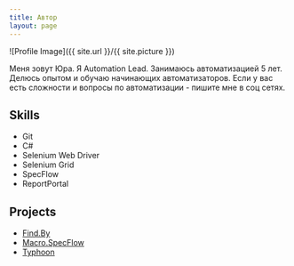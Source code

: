```yaml
---
title: Автор
layout: page
---
```

![Profile Image]({{ site.url }}/{{ site.picture }})

<p>
Меня зовут Юра. Я Automation Lead.
Занимаюсь автоматизацией 5 лет. Делюсь опытом и обучаю начинающих автоматизаторов.
Если у вас есть сложности и вопросы по автоматизации - пишите мне в соц сетях.
</p>

<h2>Skills</h2>

<ul class="skill-list">
	<li>Git</li>
	<li>C#</li>
	<li>Selenium Web Driver</li>
	<li>Selenium Grid</li>
	<li>SpecFlow</li>
	<li>ReportPortal</li>
</ul>

<h2>Projects</h2>

<ul>
	<li><a href="https://github.com/yurii-hunter/find-by">Find.By</a></li>
	<li><a href="/macro-specflow">Macro.SpecFlow</a></li>
	<li><a href="/typhoon">Typhoon</a></li>
</ul>
